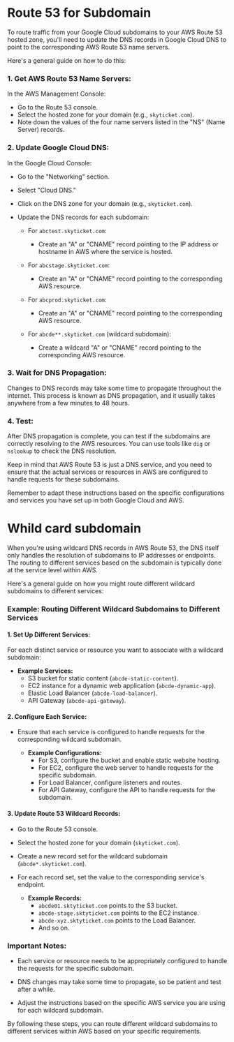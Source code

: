 # Route 53 for Subdomain
To route traffic from your Google Cloud subdomains to your AWS Route 53 hosted zone, you'll need to update the DNS records in Google Cloud DNS to point to the corresponding AWS Route 53 name servers.

Here's a general guide on how to do this:

### 1. Get AWS Route 53 Name Servers:

In the AWS Management Console:

- Go to the Route 53 console.
- Select the hosted zone for your domain (e.g., `skyticket.com`).
- Note down the values of the four name servers listed in the "NS" (Name Server) records.

### 2. Update Google Cloud DNS:

In the Google Cloud Console:

- Go to the "Networking" section.
- Select "Cloud DNS."
- Click on the DNS zone for your domain (e.g., `skyticket.com`).
- Update the DNS records for each subdomain:

  - For `abctest.skyticket.com`:
    - Create an "A" or "CNAME" record pointing to the IP address or hostname in AWS where the service is hosted.

  - For `abcstage.skyticket.com`:
    - Create an "A" or "CNAME" record pointing to the corresponding AWS resource.

  - For `abcprod.skyticket.com`:
    - Create an "A" or "CNAME" record pointing to the corresponding AWS resource.

  - For `abcde**.skyticket.com` (wildcard subdomain):
    - Create a wildcard "A" or "CNAME" record pointing to the corresponding AWS resource.

### 3. Wait for DNS Propagation:

Changes to DNS records may take some time to propagate throughout the internet. This process is known as DNS propagation, and it usually takes anywhere from a few minutes to 48 hours.

### 4. Test:

After DNS propagation is complete, you can test if the subdomains are correctly resolving to the AWS resources. You can use tools like `dig` or `nslookup` to check the DNS resolution.

Keep in mind that AWS Route 53 is just a DNS service, and you need to ensure that the actual services or resources in AWS are configured to handle requests for these subdomains.

Remember to adapt these instructions based on the specific configurations and services you have set up in both Google Cloud and AWS.

# Whild card subdomain
When you're using wildcard DNS records in AWS Route 53, the DNS itself only handles the resolution of subdomains to IP addresses or endpoints. The routing to different services based on the subdomain is typically done at the service level within AWS.

Here's a general guide on how you might route different wildcard subdomains to different services:

### Example: Routing Different Wildcard Subdomains to Different Services

#### 1. **Set Up Different Services:**

For each distinct service or resource you want to associate with a wildcard subdomain:

- **Example Services:**
  - S3 bucket for static content (`abcde-static-content`).
  - EC2 instance for a dynamic web application (`abcde-dynamic-app`).
  - Elastic Load Balancer (`abcde-load-balancer`).
  - API Gateway (`abcde-api-gateway`).

#### 2. **Configure Each Service:**

- Ensure that each service is configured to handle requests for the corresponding wildcard subdomain.

  - **Example Configurations:**
    - For S3, configure the bucket and enable static website hosting.
    - For EC2, configure the web server to handle requests for the specific subdomain.
    - For Load Balancer, configure listeners and routes.
    - For API Gateway, configure the API to handle requests for the subdomain.

#### 3. **Update Route 53 Wildcard Records:**

- Go to the Route 53 console.
- Select the hosted zone for your domain (`skyticket.com`).
- Create a new record set for the wildcard subdomain (`abcde*.skyticket.com`).
- For each record set, set the value to the corresponding service's endpoint.

  - **Example Records:**
    - `abcde01.sktyticket.com` points to the S3 bucket.
    - `abcde-stage.sktyticket.com` points to the EC2 instance.
    - `abcde-xyz.sktyticket.com` points to the Load Balancer.
    - And so on.

### Important Notes:

- Each service or resource needs to be appropriately configured to handle the requests for the specific subdomain.

- DNS changes may take some time to propagate, so be patient and test after a while.

- Adjust the instructions based on the specific AWS service you are using for each wildcard subdomain.

By following these steps, you can route different wildcard subdomains to different services within AWS based on your specific requirements.
